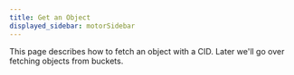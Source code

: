 ```yaml
---
title: Get an Object
displayed_sidebar: motorSidebar
---
```



This page describes how to fetch an object with a CID. Later we'll go over fetching objects from buckets.
